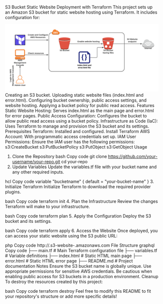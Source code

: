 S3 Bucket Static Website Deployment with Terraform
This project sets up an Amazon S3 bucket for static website hosting using Terraform. It includes configuration for:

![alt text](image.png)
Creating an S3 bucket.
Uploading static website files (index.html and error.html).
Configuring bucket ownership, public access settings, and website hosting.
Applying a bucket policy for public read access.
Features
Static Website Hosting: Serves index.html as the main page and error.html for error pages.
Public Access Configuration: Configures the bucket to allow public read access using a bucket policy.
Infrastructure as Code (IaC): Uses Terraform to manage and provision the S3 bucket and its settings.
Prerequisites
Terraform: Installed and configured. Install Terraform
AWS Account: With programmatic access credentials set up.
IAM User Permissions: Ensure the IAM user has the following permissions:
s3:CreateBucket
s3:PutBucketPolicy
s3:PutObject
s3:GetObject
Usage
1. Clone the Repository
bash
Copy code
git clone https://github.com/your-username/your-repo.git
cd your-repo
2. Update Variables
Update the variables.tf file with your bucket name and any other required inputs.

hcl
Copy code
variable "bucketname" {
  default = "your-bucket-name"
}
3. Initialize Terraform
Initialize Terraform to download the required provider plugins.

bash
Copy code
terraform init
4. Plan the Infrastructure
Review the changes Terraform will make to your infrastructure.

bash
Copy code
terraform plan
5. Apply the Configuration
Deploy the S3 bucket and its settings.

bash
Copy code
terraform apply
6. Access the Website
Once deployed, you can access your static website using the S3 public URL:

php
Copy code
http://<bucket-name>.s3-website-<region>.amazonaws.com
File Structure
graphql
Copy code
├── main.tf                 # Main Terraform configuration file
├── variables.tf            # Variable definitions
├── index.html              # Static HTML main page
├── error.html              # Static HTML error page
├── README.md               # Project documentation
Notes
Ensure the S3 bucket name is globally unique.
Use appropriate permissions for sensitive AWS credentials.
Be cautious when enabling public access for S3 buckets in a production environment.
Cleanup
To destroy the resources created by this project:

bash
Copy code
terraform destroy
Feel free to modify this README to fit your repository's structure or add more specific details!